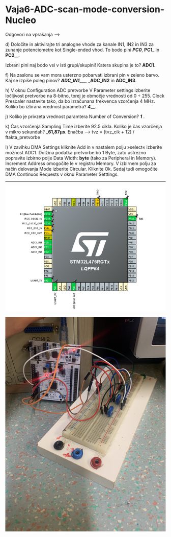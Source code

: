 # Vaja6-ADC-scan-mode-conversion-Nucleo

Odgovori na vprašanja --> 

d) Določite in aktivirajte tri analogne vhode za kanale IN1, IN2 in IN3 za zunanje potenciometre kot Single-ended vhod. 
To bodo pini _____PC0_____, ____PC1_____ in ____PC2______. 

Izbrani pini naj bodo vsi v isti grupi/skupini! Katera skupina je to? __ADC1__.

f) Na zaslonu se vam mora usterzno pobarvati izbrani pin v zeleno barvo.
Kaj se izpiše poleg pinov? ___ADC_IN1______, _____ADC_IN2____ in ____ADC_IN3____.

h) V oknu Configuration ADC pretvorbe V Parameter settings izberite ločljivost pretvorbe na 8-bitno, torej je območje vrednosti od 0 ÷ 255. Clock Prescaler nastavite tako, da bo izračunana frekvenca vzorčenja 4 MHz.
Koliko bo izbrana vrednost parametra? _____4_______.

j) Koliko je privzeta vrednost paramtera Number of Conversion? ___1___ .

k) Čas vzorčenja Sampling Time izberite 92.5 cikla. Koliko je čas vzorčenja v mikro sekundah? _______61,87μs______. 
Enačba --> tvz = (tvz_cik + 12) / ftakta_pretvorbe

l) V zavihku DMA Settings kliknite Add in v nastalem polju »select« izberite možnost ADC1. Dolžina podatka pretvorbe bo 1 Byte, zato ustrezno popravite izbirno polje Data Width: ______byte______ (tako za Peripheral in Memory). Increment Address omogočite le v registru Memory. V izbirnem polju za način delovanja Mode izberite Circular. Kliknite Ok. Sedaj tudi omogočite DMA Continuos Requests v oknu Parameter Setttings.

-----------------------------------------------------------------------------------------------------------------------------------------------------------------------

![Slika mikroprocesorja](https://raw.githubusercontent.com/bozoslapy/Vaja6-ADC-scan-mode-conversion-Nucleo/4d47a22c9f71bfa54ba0d698eb1bf62a38a7e26f/Pinout%206.PNG)

![Slika vezja](https://raw.githubusercontent.com/bozoslapy/Vaja6-ADC-scan-mode-conversion-Nucleo/f3d7343fc18bec1e27d7f05dfdf41b15e950c680/IMG-0370.jpg)


